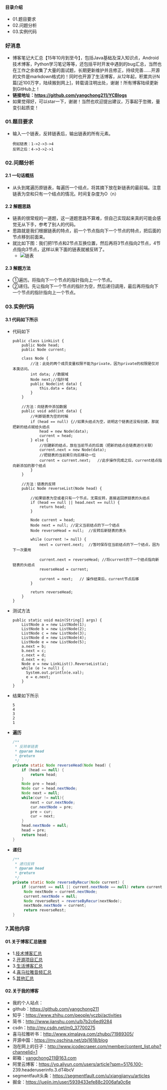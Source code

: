 #### 目录介绍
- 01.题目要求
- 02.问题分析
- 03.实例代码





### 好消息
- 博客笔记大汇总【15年10月到至今】，包括Java基础及深入知识点，Android技术博客，Python学习笔记等等，还包括平时开发中遇到的bug汇总，当然也在工作之余收集了大量的面试题，长期更新维护并且修正，持续完善……开源的文件是markdown格式的！同时也开源了生活博客，从12年起，积累共计N篇[近100万字，陆续搬到网上]，转载请注明出处，谢谢！所有博客陆续更新到GitHub上！
- **链接地址：https://github.com/yangchong211/YCBlogs**
- 如果觉得好，可以star一下，谢谢！当然也欢迎提出建议，万事起于忽微，量变引起质变！




### 01.题目要求
- 输入一个链表，反转链表后，输出链表的所有元素。
    ```
    例如链表：1->2->3->4
    反转之后：4->3->2->1
    ```


### 02.问题分析
#### 2.1 一句话概括
- 从头到尾遍历原链表，每遍历一个结点，将其摘下放在新链表的最前端。注意链表为空和只有一个结点的情况。时间复杂度为O（n）


#### 2.2 解题思路
- 链表的很常规的一道题，这一道题思路不算难，但自己实现起来真的可能会感觉无从下手，参考了别人的代码。
- 思路就是我们根据链表的特点，前一个节点指向下一个节点的特点，把后面的节点移到前面来。
- 就比如下图：我们把1节点和2节点互换位置，然后再将3节点指向2节点，4节点指向3节点，这样以来下面的链表就被反转了。
    - ![链表](https://img-blog.csdn.net/20160420134000174)


#### 2.3 解题方法
- ①遍历。将指向下一个节点的指针指向上一个节点。
- ②递归。先让指向下一个节点的指针为空，然后递归调用，最后再将指向下一个节点的指针指向上一个节点。


### 03.实例代码
#### 3.1 代码如下所示
- 代码如下
    ```
    public class LinkList {
        public Node head;
        public Node current;
        
        class Node {
            //注：此处的两个成员变量权限不能为private，因为private的权限是仅对本类访问。
            int data; //数据域
            Node next;//指针域
            public Node(int data) {
                this.data = data;
            }
        }
        
        //方法：向链表中添加数据
        public void add(int data) {
            //判断链表为空的时候
            if (head == null) {//如果头结点为空，说明这个链表还没有创建，那就把新的结点赋给头结点
                head = new Node(data);
                current = head;
            } else {
                //创建新的结点，放在当前节点的后面（把新的结点合链表进行关联）
                current.next = new Node(data);
                //把链表的当前索引向后移动一位
                current = current.next;   //此步操作完成之后，current结点指向新添加的那个结点
            }
        }
    
        //方法：链表的反转
        public Node reverseList(Node head) {
    
            //如果链表为空或者只有一个节点，无需反转，直接返回原链表的头结点
            if (head == null || head.next == null) {
                return head;
            }
    
            Node current = head;
            Node next = null; //定义当前结点的下一个结点
            Node reverseHead = null;  //反转后新链表的表头
    
            while (current != null) {
                next = current.next;  //暂时保存住当前结点的下一个结点，因为下一次要用
    
                current.next = reverseHead; //将current的下一个结点指向新链表的头结点
                reverseHead = current;  
    
                current = next;   // 操作结束后，current节点后移
            }
    
            return reverseHead;
        }
    }
    ```
- 测试方法
    ```
    public static void main(String[] args) {
        ListNode a = new ListNode(1);
        ListNode b = new ListNode(2);
        ListNode c = new ListNode(3);
        ListNode d = new ListNode(4);
        ListNode e = new ListNode(5);
        a.next = b;
        b.next = c;
        c.next = d;
        d.next = e;
        Node e = new LinkList().ReverseList(a);
        while (e != null) {
          System.out.println(e.val);
          e = e.next;
        }
    }
    ```
- 结果如下所示
    ```
    5
    4
    3
    2
    1
    ```
- **遍历**
    ``` java
    /**
     * 反转单链表
     * @param head
     * @return
     */
    private static Node reverseHead(Node head) {
        if (head == null) {
            return head;
        }
        Node pre = head;
        Node cur = head.nextNode;
        Node next = null;
        while(cur != null){
            next = cur.nextNode;
            cur.nextNode = pre;
            pre = cur;
            cur = next;
        }
        head.nextNode = null;
        head = pre;
        return head;
    }
    ```
- **递归**
    ``` java
    /**
     * 递归反转
     * @param head
     * @return
     */
    private static Node reverseByRecur(Node current) {
        if (current == null || current.nextNode == null) return current;  
         Node nextNode = current.nextNode;  
         current.nextNode = null;  
         Node reverseRest = reverseByRecur(nextNode);  
         nextNode.nextNode = current;  
         return reverseRest;  
    }
    ```





### 7.其他内容
#### 01.关于博客汇总链接
- 1.[技术博客汇总](https://www.jianshu.com/p/614cb839182c)
- 2.[开源项目汇总](https://blog.csdn.net/m0_37700275/article/details/80863574)
- 3.[生活博客汇总](https://blog.csdn.net/m0_37700275/article/details/79832978)
- 4.[喜马拉雅音频汇总](https://www.jianshu.com/p/f665de16d1eb)
- 5.[其他汇总](https://www.jianshu.com/p/53017c3fc75d)



#### 02.关于我的博客
- 我的个人站点：
- github：https://github.com/yangchong211
- 知乎：https://www.zhihu.com/people/yczbj/activities
- 简书：http://www.jianshu.com/u/b7b2c6ed9284
- csdn：http://my.csdn.net/m0_37700275
- 喜马拉雅听书：http://www.ximalaya.com/zhubo/71989305/
- 开源中国：https://my.oschina.net/zbj1618/blog
- 泡在网上的日子：http://www.jcodecraeer.com/member/content_list.php?channelid=1
- 邮箱：yangchong211@163.com
- 阿里云博客：https://yq.aliyun.com/users/article?spm=5176.100- 239.headeruserinfo.3.dT4bcV
- segmentfault头条：https://segmentfault.com/u/xiangjianyu/articles
- 掘金：https://juejin.im/user/5939433efe88c2006afa0c6e




